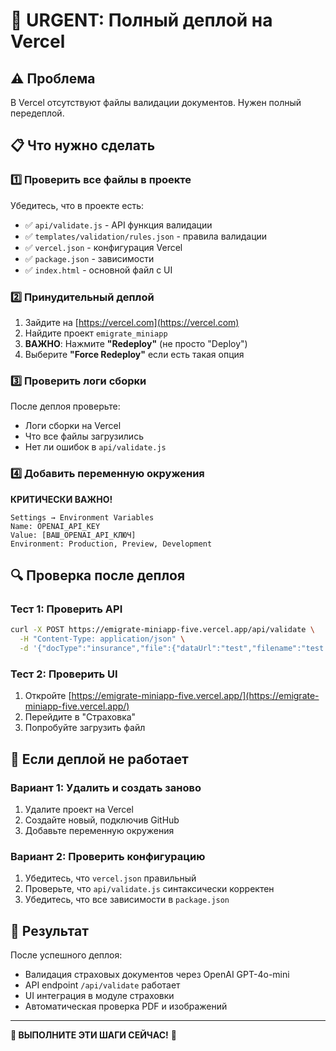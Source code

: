 # 🚨 URGENT: Полный деплой на Vercel

## ⚠️ Проблема
В Vercel отсутствуют файлы валидации документов. Нужен полный передеплой.

## 📋 Что нужно сделать

### 1️⃣ Проверить все файлы в проекте
Убедитесь, что в проекте есть:
- ✅ `api/validate.js` - API функция валидации
- ✅ `templates/validation/rules.json` - правила валидации
- ✅ `vercel.json` - конфигурация Vercel
- ✅ `package.json` - зависимости
- ✅ `index.html` - основной файл с UI

### 2️⃣ Принудительный деплой
1. Зайдите на [https://vercel.com](https://vercel.com)
2. Найдите проект `emigrate_miniapp`
3. **ВАЖНО**: Нажмите **"Redeploy"** (не просто "Deploy")
4. Выберите **"Force Redeploy"** если есть такая опция

### 3️⃣ Проверить логи сборки
После деплоя проверьте:
- Логи сборки на Vercel
- Что все файлы загрузились
- Нет ли ошибок в `api/validate.js`

### 4️⃣ Добавить переменную окружения
**КРИТИЧЕСКИ ВАЖНО!**
```
Settings → Environment Variables
Name: OPENAI_API_KEY
Value: [ВАШ_OPENAI_API_КЛЮЧ]
Environment: Production, Preview, Development
```

## 🔍 Проверка после деплоя

### Тест 1: Проверить API
```bash
curl -X POST https://emigrate-miniapp-five.vercel.app/api/validate \
  -H "Content-Type: application/json" \
  -d '{"docType":"insurance","file":{"dataUrl":"test","filename":"test.png","mime":"image/png"}}'
```

### Тест 2: Проверить UI
1. Откройте [https://emigrate-miniapp-five.vercel.app/](https://emigrate-miniapp-five.vercel.app/)
2. Перейдите в "Страховка"
3. Попробуйте загрузить файл

## 🚨 Если деплой не работает

### Вариант 1: Удалить и создать заново
1. Удалите проект на Vercel
2. Создайте новый, подключив GitHub
3. Добавьте переменную окружения

### Вариант 2: Проверить конфигурацию
1. Убедитесь, что `vercel.json` правильный
2. Проверьте, что `api/validate.js` синтаксически корректен
3. Убедитесь, что все зависимости в `package.json`

## 📱 Результат
После успешного деплоя:
- Валидация страховых документов через OpenAI GPT-4o-mini
- API endpoint `/api/validate` работает
- UI интеграция в модуле страховки
- Автоматическая проверка PDF и изображений

---

**🚨 ВЫПОЛНИТЕ ЭТИ ШАГИ СЕЙЧАС!** 🚨
